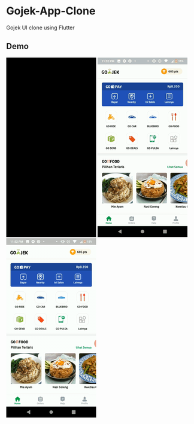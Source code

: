 # Gojek-App-Clone
Gojek UI clone using Flutter

## Demo
![Alt Text](https://github.com/AloisiusBagas/Gojek-App-Clone/blob/master/Demo/Demo1.gif) 
![Alt Text](https://github.com/AloisiusBagas/Gojek-App-Clone/blob/master/Demo/Demo2.gif) 
![Alt Text](https://github.com/AloisiusBagas/Gojek-App-Clone/blob/master/Demo/Demo3.gif) 
